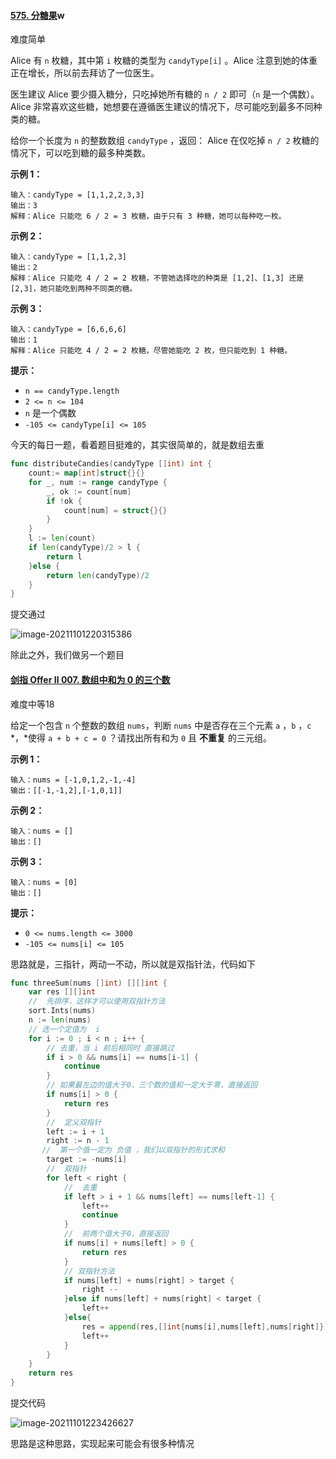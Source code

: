 #### [575. 分糖果](https://leetcode-cn.com/problems/distribute-candies/)w

难度简单

Alice 有 `n` 枚糖，其中第 `i` 枚糖的类型为 `candyType[i]` 。Alice 注意到她的体重正在增长，所以前去拜访了一位医生。

医生建议 Alice 要少摄入糖分，只吃掉她所有糖的 `n / 2` 即可（`n` 是一个偶数）。Alice 非常喜欢这些糖，她想要在遵循医生建议的情况下，尽可能吃到最多不同种类的糖。

给你一个长度为 `n` 的整数数组 `candyType` ，返回： Alice 在仅吃掉 `n / 2` 枚糖的情况下，可以吃到糖的最多种类数。

 

**示例 1：**

```
输入：candyType = [1,1,2,2,3,3]
输出：3
解释：Alice 只能吃 6 / 2 = 3 枚糖，由于只有 3 种糖，她可以每种吃一枚。
```

**示例 2：**

```
输入：candyType = [1,1,2,3]
输出：2
解释：Alice 只能吃 4 / 2 = 2 枚糖，不管她选择吃的种类是 [1,2]、[1,3] 还是 [2,3]，她只能吃到两种不同类的糖。
```

**示例 3：**

```
输入：candyType = [6,6,6,6]
输出：1
解释：Alice 只能吃 4 / 2 = 2 枚糖，尽管她能吃 2 枚，但只能吃到 1 种糖。
```

 

**提示：**

- `n == candyType.length`
- `2 <= n <= 104`
- `n` 是一个偶数
- `-105 <= candyType[i] <= 105`



今天的每日一题，看着题目挺难的，其实很简单的，就是数组去重

```go
func distributeCandies(candyType []int) int {
	count:= map[int]struct{}{}
	for _, num := range candyType {
		_, ok := count[num]
		if !ok {
			count[num] = struct{}{}
		}
	}
	l := len(count)
	if len(candyType)/2 > l {
		return l
	}else {
		return len(candyType)/2
	}
}
```

提交通过

![image-20211101220315386](https://typra-pictures.oss-cn-beijing.aliyuncs.com/imgs/image-20211101220315386.png)



除此之外，我们做另一个题目

#### [剑指 Offer II 007. 数组中和为 0 的三个数](https://leetcode-cn.com/problems/1fGaJU/)

难度中等18

给定一个包含 `n` 个整数的数组 `nums`，判断 `nums` 中是否存在三个元素 `a` ，`b` ，`c` *，*使得 `a + b + c = 0` ？请找出所有和为 `0` 且 **不重复** 的三元组。

 

**示例 1：**

```
输入：nums = [-1,0,1,2,-1,-4]
输出：[[-1,-1,2],[-1,0,1]]
```

**示例 2：**

```
输入：nums = []
输出：[]
```

**示例 3：**

```
输入：nums = [0]
输出：[]
```

 

**提示：**

- `0 <= nums.length <= 3000`
- `-105 <= nums[i] <= 105`



思路就是，三指针，两动一不动，所以就是双指针法，代码如下

```go
func threeSum(nums []int) [][]int {
    var res [][]int
    //  先排序，这样才可以使用双指针方法
    sort.Ints(nums)
    n := len(nums)
    // 选一个定值为  i 
    for i := 0 ; i < n ; i++ {
        // 去重，当 i 前后相同时 直接跳过
        if i > 0 && nums[i] == nums[i-1] {
            continue
        }
        // 如果最左边的值大于0，三个数的值和一定大于零，直接返回
        if nums[i] > 0 {
            return res
        }
        //  定义双指针  
        left := i + 1
        right := n - 1
       //  第一个值一定为 负值 ，我们以双指针的形式求和 
        target := -nums[i]
        //  双指针
        for left < right {
            //  去重
            if left > i + 1 && nums[left] == nums[left-1] {
                left++
                continue
            }
            //  前两个值大于0，直接返回
            if nums[i] + nums[left] > 0 {
                return res
            }
            // 双指针方法
            if nums[left] + nums[right] > target {
                right --
            }else if nums[left] + nums[right] < target {
                left++
            }else{
                res = append(res,[]int{nums[i],nums[left],nums[right]})
                left++
            }
        }
    }
    return res
}
```

提交代码

![image-20211101223426627](https://typra-pictures.oss-cn-beijing.aliyuncs.com/imgs/image-20211101223426627.png)

思路是这种思路，实现起来可能会有很多种情况